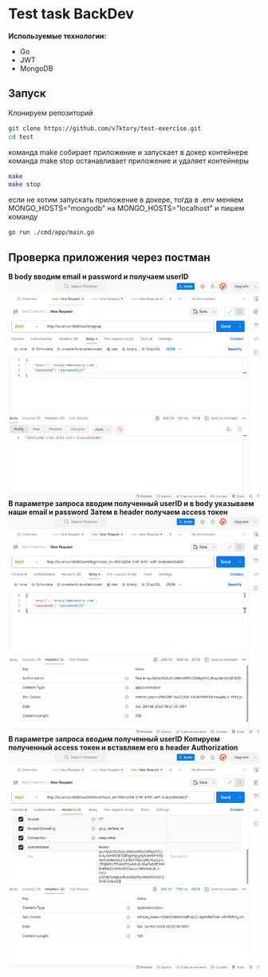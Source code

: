 # Test task BackDev

**Используемые технологии:**

- Go
- JWT
- MongoDB

## Запуск

Клонируем репозиторий

```sh
git clone https://github.com/v7ktory/test-exercise.git
cd test
```

команда make собирает приложение и запускает в докер контейнере
команда make stop останавливает приложение и удаляет контейнеры

```sh
make
make stop
```

если не хотим запускать приложение в докере, тогда в .env меняем MONGO_HOSTS="mongodb" на MONGO_HOSTS="localhost" и пишем команду

```sh
go run ./cmd/app/main.go
```

## Проверка приложения через постман

**В body вводим email и password и получаем userID**
![Screenshot](screenshot/screen1.png)
**В параметре запроса вводим полученный userID и в body указываем наши email и password**
**Затем в header получаем access токен**
![Screenshot](screenshot/screen2.png)
**В параметре запроса вводим полученный userID**
**Копируем полученный access токен и вставляем его в header Authorization**
![Screenshot](screenshot/screen3.png)
